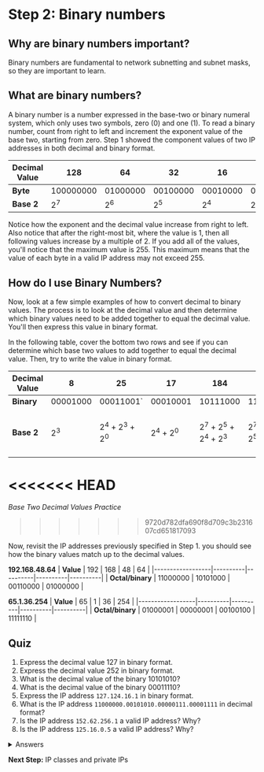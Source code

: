 
# Step 2: Binary numbers

## Why are binary numbers important?
Binary numbers are fundamental to network subnetting and subnet masks, so they are important to learn.

## What are binary numbers?

A binary number is a number expressed in the base-two or binary numeral system, which only uses two symbols, zero (0) and one (1). To read a binary number, count from right to left and increment the exponent value of the base two, starting from zero. Step 1 showed the component values of two IP addresses in both decimal and binary format.

| **Decimal Value** | 128           | 64            | 32            | 16            | 8             | 4             | 2             | 1             |
|-------------------|---------------|---------------|---------------|---------------|---------------|---------------|---------------|---------------|
| **Byte**          | 100000000     | 01000000      | 00100000      | 00010000      | 00001000      | 00000100      | 00000010      | 00000001      |
| **Base 2**        | 2<sup>7</sup> | 2<sup>6</sup> | 2<sup>5</sup> | 2<sup>4</sup> | 2<sup>3</sup> | 2<sup>2</sup> | 2<sup>1</sup> | 2<sup>0</sup> |

Notice how the exponent and the decimal value increase from right to left. Also notice that after the right-most bit, where the value is 1, then all following values increase by a multiple of 2. If you add all of the values, you'll notice that the maximum value is 255. This maximum means that the value of each byte in a valid IP address may not exceed 255.

## How do I use Binary Numbers?
Now, look at a few simple examples of how to convert decimal to binary values. The process is to look at the decimal value and then determine which binary values need to be added together to equal the decimal value. You'll then express this value in binary format.

In the following table, cover the bottom two rows and see if you can determine which base two values to add together to equal the decimal value. Then, try to write the value in binary format.

| **Decimal Value** | 8             | 25                                            | 17                            | 184                                                           | 226                                                           | 254                                                                                                           |
|-------------------|---------------|-----------------------------------------------|-------------------------------|---------------------------------------------------------------|---------------------------------------------------------------|---------------------------------------------------------------------------------------------------------------|
| **Binary**        | 00001000      | 00011001`                                     | 00010001                      | 10111000                                                      | 11100010                                                      | 11111110                                                                                                      |
| **Base 2**        | 2<sup>3</sup> | 2<sup>4</sup> + 2<sup>3</sup> + 2<sup>0</sup> | 2<sup>4</sup> + 2<sup>0</sup> | 2<sup>7</sup> + 2<sup>5</sup> + 2<sup>4</sup> + 2<sup>3</sup> | 2<sup>7</sup> + 2<sup>6</sup> + 2<sup>5</sup> + 2<sup>1</sup> | 2<sup>7</sup> + 2<sup>6</sup> + 2<sup>5</sup> + 2<sup>4</sup> + 2<sup>3</sup> + 2<sup>2</sup> + 2<sup>1</sup> |
<<<<<<< HEAD
=======
*Base Two Decimal Values Practice*
>>>>>>> 9720d782dfa690f8d709c3b231607cd651817093

Now, revisit the IP addresses previously specified in Step 1. you should see how the binary values match up to the decimal values.

**192.168.48.64**
| **Value**        | 192      | 168      | 48       | 64       |
|------------------|----------|----------|----------|----------|
| **Octal/binary** | 11000000 | 10101000 | 00110000 | 01000000 |

**65.1.36.254**
| **Value**        | 65       | 1        | 36       | 254      |
|------------------|----------|----------|----------|----------|
| **Octal/binary** | 01000001 | 00000001 | 00100100 | 11111110 |


## Quiz
1. Express the decimal value 127 in binary format.
2. Express the decimal value 252 in binary format.
3. What is the decimal value of the binary 10101010?
4. What is the decimal value of the binary 00011110?
5. Express the IP address `127.124.16.1` in binary format.
6. What is the IP address `11000000.00101010.00000111.00001111` in decimal format?
7. Is the IP address `152.62.256.1` a valid IP address?  Why?
8. Is the IP address `125.16.0.5` a valid IP address? Why?

<details>
<summary>Answers</summary>
<ol>
<li>01111111
<li>11111100
<li>170
<li>30
<li>`01111111.01111100.00010000.00000001`
<li>`192.42.7.15`
<li>Not valid. No octet may exceed 255.
<li>Valid. Octal values may range from 0 to 255. However, an IP address may not start with a 0.
</ol>
</details>

**Next Step:**  IP classes and private IPs
